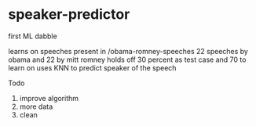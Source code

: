 speaker-predictor
=================

first ML dabble

learns on speeches present in /obama-romney-speeches
22 speeches by obama and 22 by mitt romney
holds off 30 percent as test case and 70 to learn on
uses KNN to predict speaker of the speech

Todo
1. improve algorithm
2. more data
3. clean
